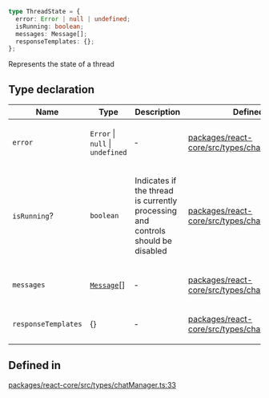 ```ts
type ThreadState = {
  error: Error | null | undefined;
  isRunning: boolean;
  messages: Message[];
  responseTemplates: {};
};
```

Represents the state of a thread

## Type declaration

<table>
<thead>
<tr>
<th>Name</th>
<th>Type</th>
<th>Description</th>
<th>Defined in</th>
</tr>
</thead>
<tbody>
<tr>
<td>

`error`

</td>
<td>

`Error` \| `null` \| `undefined`

</td>
<td>

&hyphen;

</td>
<td>

[packages/react-core/src/types/chatManager.ts:37](https://github.com/thesysdev/crayonai/blob/868f459d859250eef3283635b1127c3c68c35546/frontend-sdk/packages/react-core/src/types/chatManager.ts#L37)

</td>
</tr>
<tr>
<td>

`isRunning`?

</td>
<td>

`boolean`

</td>
<td>

Indicates if the thread is currently processing and controls should be disabled

</td>
<td>

[packages/react-core/src/types/chatManager.ts:35](https://github.com/thesysdev/crayonai/blob/868f459d859250eef3283635b1127c3c68c35546/frontend-sdk/packages/react-core/src/types/chatManager.ts#L35)

</td>
</tr>
<tr>
<td>

`messages`

</td>
<td>

[`Message`](Message.md)[]

</td>
<td>

&hyphen;

</td>
<td>

[packages/react-core/src/types/chatManager.ts:36](https://github.com/thesysdev/crayonai/blob/868f459d859250eef3283635b1127c3c68c35546/frontend-sdk/packages/react-core/src/types/chatManager.ts#L36)

</td>
</tr>
<tr>
<td>

`responseTemplates`

</td>
<td>

\{\}

</td>
<td>

&hyphen;

</td>
<td>

[packages/react-core/src/types/chatManager.ts:38](https://github.com/thesysdev/crayonai/blob/868f459d859250eef3283635b1127c3c68c35546/frontend-sdk/packages/react-core/src/types/chatManager.ts#L38)

</td>
</tr>
</tbody>
</table>

## Defined in

[packages/react-core/src/types/chatManager.ts:33](https://github.com/thesysdev/crayonai/blob/868f459d859250eef3283635b1127c3c68c35546/frontend-sdk/packages/react-core/src/types/chatManager.ts#L33)
